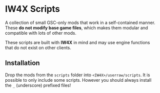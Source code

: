 # IW4X Scripts
A collection of small GSC-only mods that work in a self-contained manner.
These **do not modify base game files**, which makes them modular and compatible
with lots of other mods.

These scripts are built with **IW4X** in mind and may use engine functions that do not
exist on other clients.

## Installation
Drop the mods from the `scripts` folder into `<IW4X>/userraw/scripts`.
It is possible to only include some scripts. However you should always install the `_` (underscore)
prefixed files!
